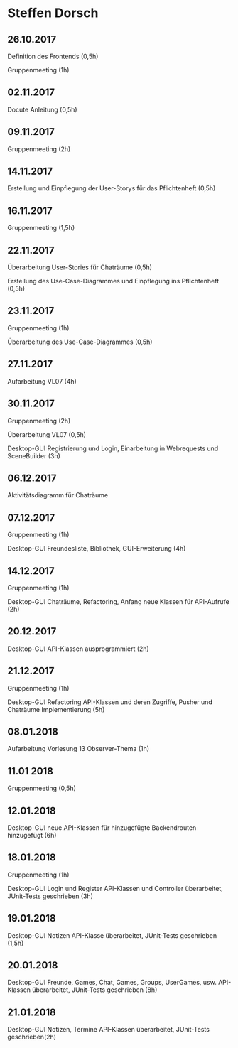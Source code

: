 # Steffen Dorsch

## 26.10.2017

Definition des Frontends (0,5h)

Gruppenmeeting (1h)

## 02.11.2017

Docute Anleitung (0,5h)

## 09.11.2017

Gruppenmeeting (2h)

## 14.11.2017

Erstellung und Einpflegung der User-Storys für das Pflichtenheft (0,5h)

## 16.11.2017

Gruppenmeeting (1,5h)

## 22.11.2017

Überarbeitung User-Stories für Chaträume (0,5h)

Erstellung des Use-Case-Diagrammes und Einpflegung ins Pflichtenheft (0,5h)

## 23.11.2017

Gruppenmeeting (1h)

Überarbeitung des Use-Case-Diagrammes (0,5h)

## 27.11.2017

Aufarbeitung VL07 (4h)

## 30.11.2017

Gruppenmeeting (2h)

Überarbeitung VL07 (0,5h)

Desktop-GUI Registrierung und Login, Einarbeitung in Webrequests und SceneBuilder (3h)

## 06.12.2017

Aktivitätsdiagramm für Chaträume

## 07.12.2017

Gruppenmeeting (1h)

Desktop-GUI Freundesliste, Bibliothek, GUI-Erweiterung (4h)

## 14.12.2017

Gruppenmeeting (1h)

Desktop-GUI Chaträume, Refactoring, Anfang neue Klassen für API-Aufrufe (2h)

## 20.12.2017

Desktop-GUI API-Klassen ausprogrammiert (2h)

## 21.12.2017

Gruppenmeeting (1h)

Desktop-GUI Refactoring API-Klassen und deren Zugriffe, Pusher und Chaträume Implementierung (5h)

## 08.01.2018

Aufarbeitung Vorlesung 13 Observer-Thema (1h)

## 11.01 2018

Gruppenmeeting (0,5h)

## 12.01.2018

Desktop-GUI neue API-Klassen für hinzugefügte Backendrouten hinzugefügt (6h)

## 18.01.2018

Gruppenmeeting (1h)

Desktop-GUI Login und Register API-Klassen und Controller überarbeitet, JUnit-Tests geschrieben (3h)

## 19.01.2018

Desktop-GUI Notizen API-Klasse überarbeitet, JUnit-Tests geschrieben (1,5h)

## 20.01.2018

Desktop-GUI Freunde, Games, Chat, Games, Groups, UserGames, usw. API-Klassen überarbeitet, JUnit-Tests geschrieben (8h)

## 21.01.2018

Desktop-GUI Notizen, Termine API-Klassen überarbeitet, JUnit-Tests geschrieben(2h)
